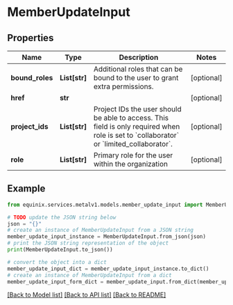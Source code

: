 # MemberUpdateInput


## Properties

Name | Type | Description | Notes
------------ | ------------- | ------------- | -------------
**bound_roles** | **List[str]** | Additional roles that can be bound to the user to grant extra permissions. | [optional] 
**href** | **str** |  | [optional] 
**project_ids** | **List[str]** | Project IDs the user should be able to access. This field is only required when role is set to &#x60;collaborator&#x60; or &#x60;limited_collaborator&#x60;. | [optional] 
**role** | **List[str]** | Primary role for the user within the organization | [optional] 

## Example

```python
from equinix.services.metalv1.models.member_update_input import MemberUpdateInput

# TODO update the JSON string below
json = "{}"
# create an instance of MemberUpdateInput from a JSON string
member_update_input_instance = MemberUpdateInput.from_json(json)
# print the JSON string representation of the object
print(MemberUpdateInput.to_json())

# convert the object into a dict
member_update_input_dict = member_update_input_instance.to_dict()
# create an instance of MemberUpdateInput from a dict
member_update_input_form_dict = member_update_input.from_dict(member_update_input_dict)
```
[[Back to Model list]](../README.md#documentation-for-models) [[Back to API list]](../README.md#documentation-for-api-endpoints) [[Back to README]](../README.md)


